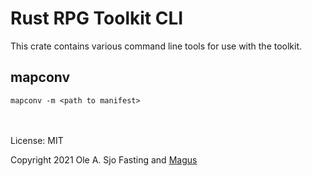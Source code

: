 # Rust RPG Toolkit CLI

This crate contains various command line tools for use with the toolkit.

## mapconv

`mapconv -m <path to manifest>`

\
\
License: MIT

Copyright 2021 Ole A. Sjo Fasting and [Magus](https://magus.no/)
